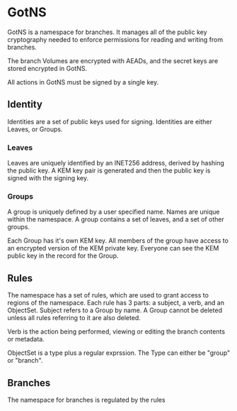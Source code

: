 # GotNS

GotNS is a namespace for branches.
It manages all of the public key cryptography needed to enforce permissions for reading and writing from branches.

The branch Volumes are encrypted with AEADs, and the secret keys are stored encrypted in GotNS.

All actions in GotNS must be signed by a single key.

## Identity
Identities are a set of public keys used for signing.
Identities are either Leaves, or Groups.

### Leaves
Leaves are uniquely identified by an INET256 address, derived by hashing the public key.
A KEM key pair is generated and then the public key is signed with the signing key.

### Groups
A group is uniquely defined by a user specified name.
Names are unique within the namespace.
A group contains a set of leaves, and a set of other groups.

Each Group has it's own KEM key.
All members of the group have access to an encrypted version of the KEM private key.
Everyone can see the KEM public key in the record for the Group.

## Rules
The namespace has a set of rules, which are used to grant access to regions of the namespace.
Each rule has 3 parts: a subject, a verb, and an ObjectSet.
Subject refers to a Group by name.
A Group cannot be deleted unless all rules referring to it are also deleted.

Verb is the action being performed, viewing or editing the branch contents or metadata.

ObjectSet is a type plus a regular exprssion.
The Type can either be "group" or "branch".

## Branches
The namespace for branches is regulated by the rules